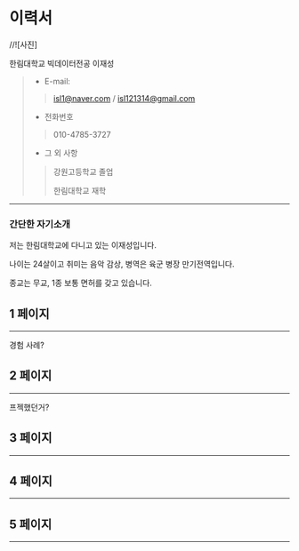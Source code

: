 # 이력서

//![사진] 

한림대학교 빅데이터전공 이재성
> - E-mail:
>> isl1@naver.com / isl121314@gmail.com
> - 전화번호 
>> 010-4785-3727
> 
>> 
> - 그 외 사항
>> 강원고등학교 졸업
>>
>> 한림대학교 재학
>
---
### 간단한 자기소개
저는 한림대학교에 다니고 있는 이재성입니다.

나이는 24살이고 취미는 음악 감상, 병역은 육군 병장 만기전역입니다.

종교는 무교, 1종 보통 면허를 갖고 있습니다.




## 1 페이지
---
경험 사례? 

## 2 페이지
---
프젝했던거?
## 3 페이지
---

## 4 페이지
---

## 5 페이지
---



